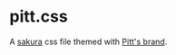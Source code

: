 # pitt.css

A [sakura](https://github.com/oxalorg/sakura) css file themed with [Pitt's brand](https://www.brand.pitt.edu/).